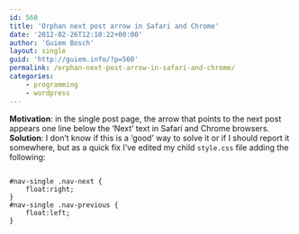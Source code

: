 ```yaml
---
id: 560
title: 'Orphan next post arrow in Safari and Chrome'
date: '2012-02-26T12:10:22+00:00'
author: 'Guiem Bosch'
layout: single
guid: 'http://guiem.info/?p=560'
permalink: /orphan-next-post-arrow-in-safari-and-chrome/
categories:
    - programming
    - wordpress
---
```


**Motivation**: in the single post page, the arrow that points to the next post appears one line below the ‘Next’ text in Safari and Chrome browsers.  
**Solution**: I don’t know if this is a ‘good’ way to solve it or if I should report it somewhere, but as a quick fix I’ve edited my child `style.css` file adding the following:

```

#nav-single .nav-next {    
    float:right;
}
#nav-single .nav-previous {
    float:left;
}  
```